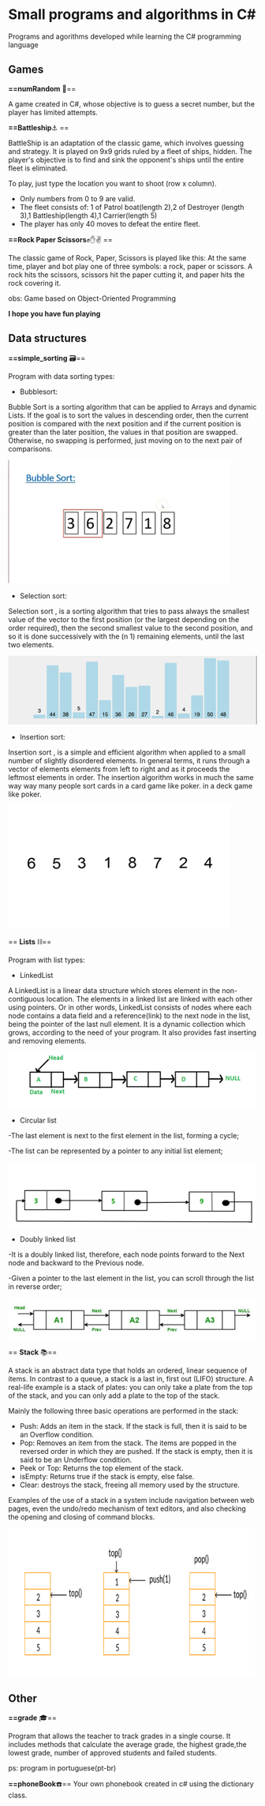# Small programs and algorithms in C#

Programs and agorithms developed while learning the C# programming language



## Games
**==numRandom** :game_die:==

A game created in C#, whose objective is to guess a secret number, but the player has limited attempts. 

**==Battleship**:anchor: == 

BattleShip is an adaptation of the classic game, which involves guessing and strategy. It is played on 9x9 grids ruled by a fleet of ships, hidden. The player's objective is to find and sink the opponent's ships until the entire fleet is eliminated.

To play, just type the location you want to shoot (row x column).

- Only numbers from 0 to 9 are valid.
- The fleet consists of: 1 of Patrol boat(length 2),2 of Destroyer (length 3),1 Battleship(length 4),1 Carrier(length 5)
- The player has only 40 moves to defeat the entire fleet.



**==Rock Paper Scissors**✊✋✌️ ==

The classic game of Rock, Paper, Scissors is played like this: At the same time, player and bot play one of three symbols: a rock, paper or scissors. A rock hits the scissors, scissors hit the paper cutting it, and paper hits the rock covering it. 

obs: Game based on Object-Oriented Programming

**I hope you have fun playing**

## Data structures


**==simple_sorting** :card_file_box:==

Program with data sorting types:

- Bubblesort:

Bubble Sort is a sorting algorithm that can be applied to Arrays and dynamic Lists. If the goal is to sort the values in descending order, then the current position is compared with the next position and if the current position is greater than the later position, the values in that position are swapped. Otherwise, no swapping is performed, just moving on to the next pair of comparisons.

<img src="https://github.com/Diana-rosalem/small-programs-and-algorithms-in-csharp-/blob/main/img/BubbleSort.gif" width="450" height="250" />

- Selection sort:

Selection sort , is a sorting algorithm that tries to pass always the smallest value of the vector to the first position (or the largest depending on the order required), then the second smallest value to the second position, and so it is done successively with the (n 1) remaining elements, until the last two elements.


![alt-text](https://github.com/Diana-rosalem/small-programs-and-algorithms-in-csharp-/blob/main/img/Selectionsort.gif)



- Insertion sort:

Insertion sort , is a simple and efficient algorithm when applied to a small number of slightly disordered elements.
In general terms, it runs through a vector of elements elements from left to right and as it proceeds the leftmost elements in order. 
The insertion algorithm works in much the same way way many people sort cards in a card game like poker. in a deck game like poker.

<img src="https://github.com/Diana-rosalem/small-programs-and-algorithms-in-csharp-/blob/main/img/Insertion-sort-example.gif" width="450" height="250" />

== **Lists**  ⛓==

Program with  list types:

- LinkedList

A LinkedList is a linear data structure which stores element in the non-contiguous location. The elements in a linked list are linked with each other using pointers. Or in other words, LinkedList consists of nodes where each node contains a data field and a reference(link) to the next node in the list, being the pointer of the last null element. It is a dynamic collection which grows, according to the need of your program. It also provides fast inserting and removing elements.

![alt-text](https://github.com/Diana-rosalem/small-programs-and-algorithms-in-csharp-/blob/main/img/linkedList1.png)

- Circular list

-The last element is next to the first element in the list, forming a cycle;

-The list can be represented by a pointer to any initial list element;

![alt-text](https://github.com/Diana-rosalem/small-programs-and-algorithms-in-csharp-/blob/main/img/Circular%20list.png)

- Doubly linked list

-It is a doubly linked list, therefore, each node points forward to the Next node and backward to the Previous node.

-Given a pointer to the last element in the list, you can scroll through the list in reverse order;

![alt-text](https://github.com/Diana-rosalem/small-programs-and-algorithms-in-csharp-/blob/main/img/dualList.jpg)


== **Stack**  📚==

A stack is an abstract data type that holds an ordered, linear sequence of items. In contrast to a queue, a stack is a last in, first out (LIFO) structure. A real-life example is a stack of plates: you can only take a plate from the top of the stack, and you can only add a plate to the top of the stack.

Mainly the following three basic operations are performed in the stack:

- Push: Adds an item in the stack. If the stack is full, then it is said to be an Overflow condition.
- Pop: Removes an item from the stack. The items are popped in the reversed order in which they are pushed. If the stack is empty, then it is said to be an Underflow condition.
- Peek or Top: Returns the top element of the stack.
- isEmpty: Returns true if the stack is empty, else false.
- Clear: destroys the stack, freeing all memory used by the structure.


Examples of the use of a stack in a system include navigation between web pages, even the undo/redo mechanism of text editors, and also checking the opening and closing of command blocks.

<img src="https://github.com/Diana-rosalem/small-programs-and-algorithms-in-csharp-/blob/main/img/stack%20.png" width="500" height="300" />

## Other

**==grade** :mortar_board:==

Program that allows the teacher to track grades in a single course. It includes methods that calculate the average grade, the highest grade,the lowest grade, number of approved students and  failed students.

ps: program in portuguese(pt-br)

**==phoneBook**☎️==
Your own phonebook created in c# using the dictionary class.
